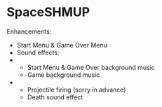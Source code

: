 # SpaceSHMUP
Enhancements:
- Start Menu & Game Over Menu
- Sound effects:
-    - Start Menu & Game Over background music
     - Game background music
-    - Projectile firing (sorry in advance)
     - Death sound effect
